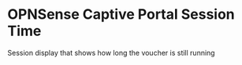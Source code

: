 # OPNSense Captive Portal Session Time
Session display that shows how long the voucher is still running
